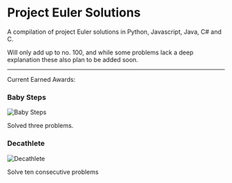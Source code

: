 # Project Euler Solutions
A compilation of project Euler solutions in Python, Javascript, Java, C# and C.

Will only add up to no. 100, and while some problems lack a deep explanation these also plan to be added soon.

----
Current Earned Awards:

### Baby Steps
![Baby Steps](https://projecteuler.net/images/awards/award_01.png)

Solved three problems.

### Decathlete
![Decathlete](https://projecteuler.net/images/awards/award_03.png)

Solve ten consecutive problems
